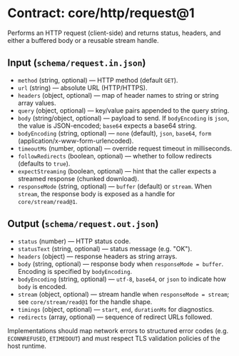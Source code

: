 # Contract: core/http/request@1

Performs an HTTP request (client-side) and returns status, headers, and either a buffered body or a reusable stream handle.

## Input (`schema/request.in.json`)
- `method` (string, optional) — HTTP method (default `GET`).
- `url` (string) — absolute URL (HTTP/HTTPS).
- `headers` (object, optional) — map of header names to string or string array values.
- `query` (object, optional) — key/value pairs appended to the query string.
- `body` (string/object, optional) — payload to send. If `bodyEncoding` is `json`, the value is JSON-encoded; `base64` expects a base64 string.
- `bodyEncoding` (string, optional) — `none` (default), `json`, `base64`, `form` (application/x-www-form-urlencoded).
- `timeoutMs` (number, optional) — override request timeout in milliseconds.
- `followRedirects` (boolean, optional) — whether to follow redirects (defaults to `true`).
- `expectStreaming` (boolean, optional) — hint that the caller expects a streamed response (chunked download).
- `responseMode` (string, optional) — `buffer` (default) or `stream`. When `stream`, the response body is exposed as a handle for `core/stream/read@1`.

## Output (`schema/request.out.json`)
- `status` (number) — HTTP status code.
- `statusText` (string, optional) — status message (e.g. "OK").
- `headers` (object) — response headers as string arrays.
- `body` (string, optional) — response body when `responseMode = buffer`. Encoding is specified by `bodyEncoding`.
- `bodyEncoding` (string, optional) — `utf-8`, `base64`, or `json` to indicate how `body` is encoded.
- `stream` (object, optional) — stream handle when `responseMode = stream`; see `core/stream/read@1` for the handle shape.
- `timings` (object, optional) — `start`, `end`, `durationMs` for diagnostics.
- `redirects` (array, optional) — sequence of redirect URLs followed.

Implementations should map network errors to structured error codes (e.g. `ECONNREFUSED`, `ETIMEDOUT`) and must respect TLS validation policies of the host runtime.
